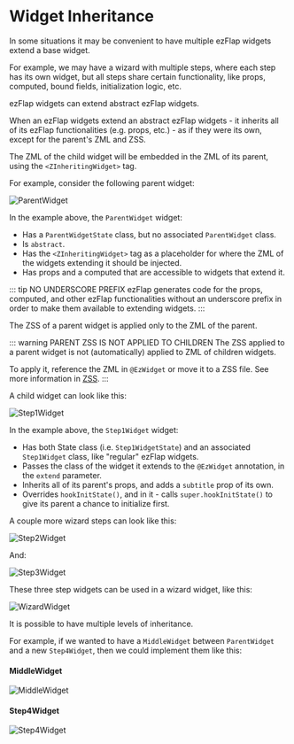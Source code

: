 
# Widget Inheritance

In some situations it may be convenient to have multiple ezFlap widgets extend a base widget.

For example, we may have a wizard with multiple steps, where each step has its own widget, but all steps share certain
functionality, like props, computed, bound fields, initialization logic, etc.

ezFlap widgets can extend abstract ezFlap widgets.

When an ezFlap widgets extend an abstract ezFlap widgets - it inherits all of its ezFlap functionalities (e.g. props,
etc.) - as if they were its own, except for the parent's ZML and ZSS.

The ZML of the child widget will be embedded in the ZML of its parent, using the `<ZInheritingWidget>` tag.

For example, consider the following parent widget:

![ParentWidget](./assets/ParentWidget.png)

In the example above, the `ParentWidget` widget:
 * Has a `ParentWidgetState` class, but no associated `ParentWidget` class.
 * Is `abstract`.
 * Has the `<ZInheritingWidget>` tag as a placeholder for where the ZML of the widgets extending it should be injected.
 * Has props and a computed that are accessible to widgets that extend it.

::: tip NO UNDERSCORE PREFIX
ezFlap generates code for the props, computed, and other ezFlap functionalities without an underscore prefix in order
to make them available to extending widgets.
:::

The ZSS of a parent widget is applied only to the ZML of the parent.

::: warning PARENT ZSS IS NOT APPLIED TO CHILDREN
The ZSS applied to a parent widget is not (automatically) applied to ZML of children widgets.

To apply it, reference the ZML in `@EzWidget` or move it to a ZSS file. See more information in [ZSS](/essentials/zss/zss.html).
:::


A child widget can look like this:

![Step1Widget](./assets/Step1Widget.png)

In the example above, the `Step1Widget` widget:
 * Has both State class (i.e. `Step1WidgetState`) and an associated `Step1Widget` class, like "regular" ezFlap widgets.
 * Passes the class of the widget it extends to the `@EzWidget` annotation, in the `extend` parameter.
 * Inherits all of its parent's props, and adds a `subtitle` prop of its own.
 * Overrides `hookInitState()`, and in it - calls `super.hookInitState()` to give its parent a chance to initialize
   first.

A couple more wizard steps can look like this:

![Step2Widget](./assets/Step2Widget.png)

And:

![Step3Widget](./assets/Step3Widget.png)

These three step widgets can be used in a wizard widget, like this:

![WizardWidget](./assets/WizardWidget.png)

It is possible to have multiple levels of inheritance.

For example, if we wanted to have a `MiddleWidget` between `ParentWidget` and a new `Step4Widget`, then we could
implement them like this:

#### MiddleWidget
![MiddleWidget](./assets/MiddleWidget.png)

#### Step4Widget
![Step4Widget](./assets/Step4Widget.png)
